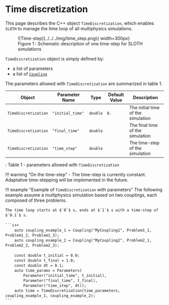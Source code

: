 # Time discretization

This page describes the C++ object `TimeDiscretization`, which enables `SLOTH` to manage the time loop of all multiphysics simulations.

<figure markdown="span">
  ![Time-step](../../../img/time_step.png){  width=300px}
  <figcaption>Figure 1 : Schematic description of one time-step for SLOTH simulations
</figcaption>
</figure>

`TimeDiscretization` object is simply defined by:

- a list of parameters
- a list of [`Coupling`](../MultiPhysicsCouplingScheme/Couplings/index.md)


The parameters allowed with `TimeDiscretization` are summarized in table 1.

| Object | Parameter Name | Type | Default Value | Description |
|------|----------------|------|---------------|---------------|
| `TimeDiscretization` | `"initial_time"` | `double` | `0.` | The initial time of the simulation |
| `TimeDiscretization` | `"final_time"` | `double` | | The final time of the simulation|
| `TimeDiscretization` | `"time_step"` | `double` | |The time-step of the simulation |

: Table 1 - parameters allowed with `TimeDiscretization`


!!! warning "On the time-step"
    - The time-step is currently constant. Adaptative time-stepping will be implemented in the future. 


!!! example "Example of `TimeDiscretization` with parameters"
    The following example assume a multiphysics simulation based on two couplings, each composed of three problems. 
    
    The time loop starts at $`0`$ s, ends at $`1`$ s with a time-step of $`0.1`$ s.

    ```c++
        auto coupling_example_1 = Coupling("MyCoupling1", Problem1_1, Problem1_2, Problem1_3);
        auto coupling_example_2 = Coupling("MyCoupling2", Problem2_1, Problem2_2, Problem2_3);

        const double t_initial = 0.0;
        const double t_final = 1.0;
        const double dt = 0.1;
        auto time_params = Parameters(
            Parameter("initial_time", t_initial),
            Parameter("final_time", t_final), 
            Parameter("time_step", dt));
        auto time = TimeDiscretization(time_parameters, coupling_example_1, coupling_example_2);
    ```